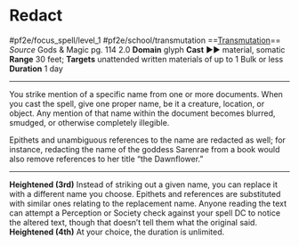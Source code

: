 # Redact
#pf2e/focus_spell/level_1 #pf2e/school/transmutation 
==[Transmutation](Transmutation.md)==
*Source* Gods & Magic pg. 114 2.0
**Domain** glyph
**Cast** ►► material, somatic
**Range** 30 feet; **Targets** unattended written materials of up to 1 Bulk or less
**Duration** 1 day

---
You strike mention of a specific name from one or more documents. When you cast the spell, give one proper name, be it a creature, location, or object. Any mention of that name within the document becomes blurred, smudged, or otherwise completely illegible.

Epithets and unambiguous references to the name are redacted as well; for instance, redacting the name of the goddess Sarenrae from a book would also remove references to her title “the Dawnflower.”

<hr>

**Heightened (3rd)** Instead of striking out a given name, you can replace it with a different name you choose. Epithets and references are substituted with similar ones relating to the replacement name. Anyone reading the text can attempt a Perception or Society check against your spell DC to notice the altered text, though that doesn’t tell them what the original said.
**Heightened (4th)** At your choice, the duration is unlimited.
